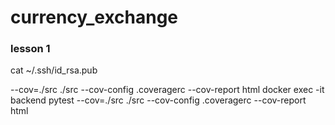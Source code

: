 # currency_exchange

### lesson 1
cat ~/.ssh/id_rsa.pub

--cov=./src ./src --cov-config .coveragerc --cov-report html
docker exec -it backend pytest --cov=./src ./src --cov-config .coveragerc --cov-report html
